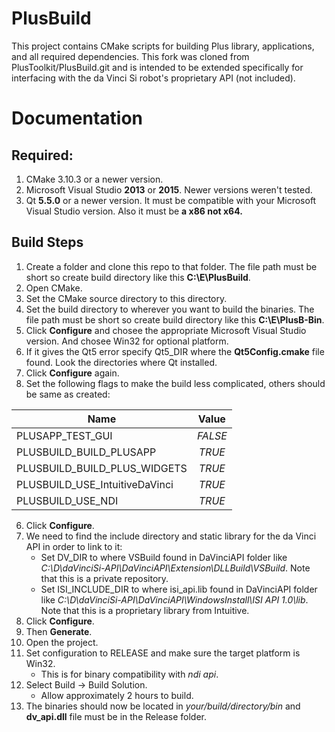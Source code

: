 # PlusBuild
This project contains CMake scripts for building Plus library, applications, and all required dependencies.
This fork was cloned from PlusToolkit/PlusBuild.git and is intended to be extended specifically for interfacing with the da Vinci Si robot's proprietary API (not included).

# Documentation

## Required:

1. CMake 3.10.3 or a newer version.
2. Microsoft Visual Studio **2013** or **2015**. Newer versions weren't tested.
3. Qt **5.5.0** or a newer version. It must be compatible with your Microsoft Visual Studio version. Also it must be **a x86 not x64.**

## Build Steps

1. Create a folder and clone this repo to that folder. The file path must be short so create build directory like this **C:\E\PlusBuild**.
2. Open CMake.
3. Set the CMake source directory to this directory.
4. Set the build directory to wherever you want to build the binaries. The file path must be short so create build directory like this **C:\E\PlusB-Bin**.
5. Click **Configure** and chosee the appropriate Microsoft Visual Studio version. And chosee Win32 for optional platform.
6. If it gives the Qt5 error specify Qt5_DIR where the **Qt5Config.cmake** file found. Look the directories where Qt installed.
7. Click **Configure** again.
5. Set the following flags to make the build less complicated, others should be same as created:

| Name                           | Value   |
| ------------------------------ |:-------:|
| PLUSAPP_TEST_GUI               | *FALSE* |
| PLUSBUILD_BUILD_PLUSAPP        | *TRUE* |
| PLUSBUILD_BUILD_PLUS_WIDGETS   | *TRUE* |
| PLUSBUILD_USE_IntuitiveDaVinci | *TRUE*  |
| PLUSBUILD_USE_NDI              | *TRUE* |

6. Click **Configure**.
7. We need to find the include directory and static library for the da Vinci API in order to link to it:
    * Set DV_DIR     			to  where VSBuild found in DaVinciAPI folder like *C:\D\daVinciSi-API\DaVinciAPI\Extension\DLLBuild\VSBuild*. Note that this is a private repository.
    * Set ISI_INCLUDE_DIR       to  where isi_api.lib found in DaVinciAPI folder like *C:\D\daVinciSi-API\DaVinciAPI\WindowsInstall\ISI API 1.0\lib*. Note that this is a proprietary library from Intuitive.
8. Click **Configure**.
9. Then **Generate**.
10. Open the project. 
12. Set configuration to RELEASE and make sure the target platform is Win32.
    * This is for binary compatibility with *ndi api*.
13. Select Build -> Build Solution.  
    * Allow approximately 2 hours to build.
14. The binaries should now be located in *your/build/directory/bin* and **dv_api.dll** file must be in the Release folder.

